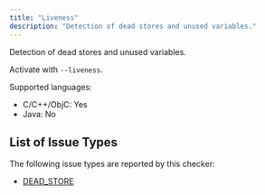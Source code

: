 ```yaml
---
title: "Liveness"
description: "Detection of dead stores and unused variables."
---
```


Detection of dead stores and unused variables.

Activate with `--liveness`.

Supported languages:
- C/C++/ObjC: Yes
- Java: No



## List of Issue Types

The following issue types are reported by this checker:
- [DEAD_STORE](/docs/all-issue-types#dead_store)
